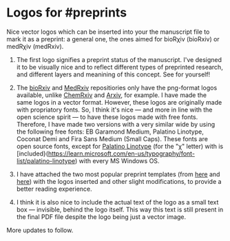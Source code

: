 # Logos for #preprints
Nice vector logos which can be inserted into your the manuscript file to mark it as a preprint: a general one, the ones aimed for bioRχiv (bioRxiv) or medRχiv (medRxiv).

1) The first logo signifies a preprint status of the manuscript. I've designed it to be visually nice and to reflect different types of preprinted research, and different layers and meanining of this concept.
See for yourself!

2) The [bioRxiv](https://www.biorxiv.org/) and [MedRxiv](https://www.medrxiv.org/) repositiories only have the png-format logos available, unlike [ChemRxiv](https://chemrxiv.org/engage/chemrxiv/public-dashboard) and [Arxiv](https://arxiv.org/), for example.
I have made the same logos in a vector format.
However, these logos are originally made with propriatory fonts. So, I think it's nice — and more in line with the open science spirit — to have these logos made with free fonts. 
Therefore, I have made two versions with a very similar wide by using the following free fonts: EB Garamond Medium, Palatino Linotype, Coconat Demi and Fira Sans Medium (Small Caps). These fonts are open source fonts, except for [Palatino Linotype](https://learn.microsoft.com/en-us/typography/font-list/palatino-linotype) (for the "χ" letter) with is [included}(https://learn.microsoft.com/en-us/typography/font-list/palatino-linotype) with every MS Windows OS.

3) I have attached the two most popular preprint templates (from [here](https://github.com/finkelsteinlab/BioRxiv-Template) and [here](https://github.com/chrelli/bioRxiv-word-template)) with the logos inserted and other slight modifications, to provide a better reading experience.

4) I think it is also nice to include the actual text of the logo as a small text box  — invisible, behind the logo itself. This way this text is still present in the final PDF file despite the logo being just a vector image.

More updates to follow.

